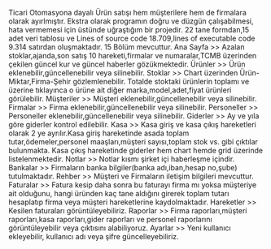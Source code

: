 Ticari Otomasyona dayalı Ürün satışı hem müşterilere hem de firmalara olarak ayırlmıştır. 
Ekstra olarak programın doğru ve düzgün çalışabilmesi, hata vermemesi için üstünde uğraştığım bir projedir.
22 tane formdan,15 adet veri tablosu ve Lines of source code 18.709,lines of executable code 9.314 satırdan oluşmaktadır.
15 Bölüm mevcuttur.
Ana Sayfa >> Azalan stoklar,ajanda,son satış 10 hareketi,firmalar ve numaralar,TCMB üzerinden çekilen güncel kur ve güncel haberler gözükmektedir.
Ürünler >> Ürün eklenebilir,güncellenebilir veya silinebilir.
Stoklar >> Chart üzerinden Ürün-Miktar,Firma-Şehir gözlemlenebilir. Totalde stoktaki ürünlerin toplamı ve üzerine tıklayınca o ürüne ait diğer marka,model,adet,fiyat ürünleri görülebilir.
Müşteriler >> Müşteri eklenebilir,güncellenebilir veya silinebilir.
Firmalar >> Firma eklenebilir,güncellenebilir veya silinebilir.
Personeller >> Personeller eklenebilir,güncellenebilir veya silinebilir.
Giderler >> Ay ve yıla göre giderler kontrol edilebilir.
Kasa >> Kasa giriş ve kasa çıkış hareketleri olarak 2 ye ayrılır.Kasa giriş hareketinde asada toplam tutar,ödemeler,personel maaşları,müşteri sayısı,toplam stok vs. gibi çıktılar bulunmakta. 
Kasa çıkış hareketinde giderler hem chart hemde grid üzerinde listelenmektedir.
Notlar >> Notlar kısmı şirket içi haberleşme içindir.
Bankalar >> Firmaların banka bilgiler(banka adı,iban,hesap no,şube) tutulmaktadır.
Rehber >> Müşteri ve Firmaların iletişim bilgileri mevcuttur.
Faturalar >> Fatura kesip daha sonra bu faturayı firma mı yoksa müşteriye ait olduğunu, hangi üründen kaç tane aldığını girerek toplam tutarı hesaplatıp firma veya müşteri hareketlerine kaydolmaktadır.
Hareketler >> Kesilen faturaları görüntüleyebiliriz.
Raporlar >> Firma raporları,müşteri raporları,kasa raporları,gider raporları ve personel raporlarını görüntüleyebilir veya çıktısını alabiliyoruz.
Ayarlar >> Yeni kullanıcı ekleyebilir, kullanıcı adı veya şifre güncelleyebiliriz.
